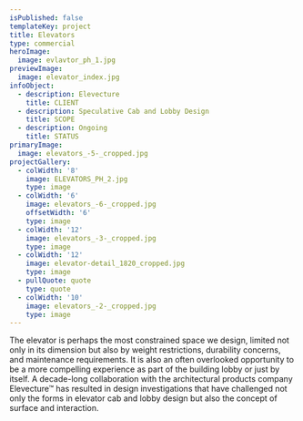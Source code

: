 ```yaml
---
isPublished: false
templateKey: project
title: Elevators
type: commercial
heroImage:
  image: evlavtor_ph_1.jpg
previewImage:
  image: elevator_index.jpg
infoObject:
  - description: Elevecture
    title: CLIENT
  - description: Speculative Cab and Lobby Design
    title: SCOPE
  - description: Ongoing
    title: STATUS
primaryImage:
  image: elevators_-5-_cropped.jpg
projectGallery:
  - colWidth: '8'
    image: ELEVATORS_PH_2.jpg
    type: image
  - colWidth: '6'
    image: elevators_-6-_cropped.jpg
    offsetWidth: '6'
    type: image
  - colWidth: '12'
    image: elevators_-3-_cropped.jpg
    type: image
  - colWidth: '12'
    image: elevator-detail_1820_cropped.jpg
    type: image
  - pullQuote: quote
    type: quote
  - colWidth: '10'
    image: elevators_-2-_cropped.jpg
    type: image
---
```

The elevator is perhaps the most constrained space we design, limited not only in its dimension but also by weight restrictions, durability concerns, and maintenance requirements. It is also an often overlooked opportunity to be a more compelling experience as part of the building lobby or just by itself. A decade-long collaboration with the architectural products company Elevecture™ has resulted in design investigations that have challenged not only the forms in elevator cab and lobby design but also the concept of surface and interaction.
